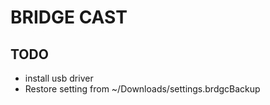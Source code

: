 # BRIDGE CAST

## TODO

- install usb driver
- Restore setting from ~/Downloads/settings.brdgcBackup

